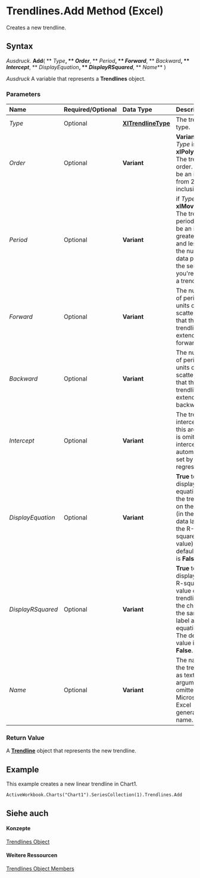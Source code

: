 
# Trendlines.Add Method (Excel)

Creates a new trendline.


## Syntax

 _Ausdruck_. **Add**( ** _Type_**, ** _Order_**, ** _Period_**, ** _Forward_**, ** _Backward_**, ** _Intercept_**, ** _DisplayEquation_**, ** _DisplayRSquared_**, ** _Name_** )

 _Ausdruck_ A variable that represents a **Trendlines** object.


### Parameters



|**Name**|**Required/Optional**|**Data Type**|**Description**|
|:-----|:-----|:-----|:-----|
| _Type_|Optional|**[XlTrendlineType](00a95fb4-00f7-7630-2298-ef3bd7331f89.md)**|The trendline type.|
| _Order_|Optional|**Variant**|**Variant**. if _Type_ is **xlPolynomial**. The trendline order. Must be an integer from 2 to 6, inclusive.|
| _Period_|Optional|**Variant**|if  _Type_ is **xlMovingAvg**. The trendline period. Must be an integer greater than 1 and less than the number of data points in the series you're adding a trendline to.|
| _Forward_|Optional|**Variant**|The number of periods (or units on a scatter chart) that the trendline extends forward.|
| _Backward_|Optional|**Variant**|The number of periods (or units on a scatter chart) that the trendline extends backward.|
| _Intercept_|Optional|**Variant**|The trendline intercept. If this argument is omitted, the intercept is automatically set by the regression.|
| _DisplayEquation_|Optional|**Variant**|**True** to display the equation of the trendline on the chart (in the same data label as the R-squared value). The default value is **False**.|
| _DisplayRSquared_|Optional|**Variant**|**True** to display the R-squared value of the trendline on the chart (in the same data label as the equation). The default value is **False**.|
| _Name_|Optional|**Variant**|The name of the trendline as text. If this argument is omitted, Microsoft Excel generates a name.|

### Return Value

A  **[Trendline](5c04b065-57f4-a059-7c22-50612bd727ea.md)** object that represents the new trendline.


## Example

This example creates a new linear trendline in Chart1.


```
ActiveWorkbook.Charts("Chart1").SeriesCollection(1).Trendlines.Add
```


## Siehe auch


#### Konzepte


[Trendlines Object](752cde45-c628-7550-6c88-07405821e348.md)
#### Weitere Ressourcen


[Trendlines Object Members](http://msdn.microsoft.com/library/3d9e89b0-a943-7ff7-2e5f-cdcf7abcc0b5%28Office.15%29.aspx)